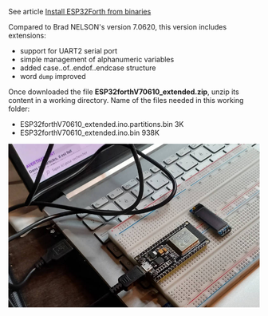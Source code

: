 <p>See article <a href="https://esp32.arduino-forth.com/article/installation_instalFromBinaries">Install ESP32Forth from binaries</a></p>

<p>Compared to Brad NELSON's version 7.0620, this version includes extensions:</p>
<ul>
    <li>support for UART2 serial port</li>
    <li>simple management of alphanumeric variables</li>
    <li>added case..of..endof..endcase structure</li>
    <li>word <code>dump</code> improved</li>
</ul>
<p>Once downloaded the file <b>ESP32forthV70610_extended.zip</b>, unzip its
content in a working directory. Name of the files needed in this working folder:</p>
<ul>
    <li>ESP32forthV70610_extended.ino.partitions.bin 3K</li>
    <li>ESP32forthV70610_extended.ino.bin 938K</li>
</ul>
    
<img src="https://github.com/MPETREMANN11/ESP32forth/blob/main/binaries/ESP32onSerial.jpg"/>




